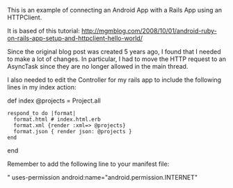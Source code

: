This is an example of connecting an Android App with a Rails App using an HTTPClient. 

It is based of this tutorial:
http://mgmblog.com/2008/10/01/android-ruby-on-rails-app-setup-and-httpclient-hello-world/

Since the original blog post was created 5 years ago, I found that I needed to make a lot of changes.  In particular, I had to move the HTTP request to an AsyncTask since they are no longer allowed in the main thread.

I also needed to edit the Controller for my rails app to include the following lines in my index action:

  def index
    @projects = Project.all

    respond_to do |format|
      format.html # index.html.erb
      format.xml {render :xml=> @projects}
      format.json { render json: @projects }
    end
  end

Remember to add the following line to your manifest file:

" uses-permission android:name="android.permission.INTERNET" 